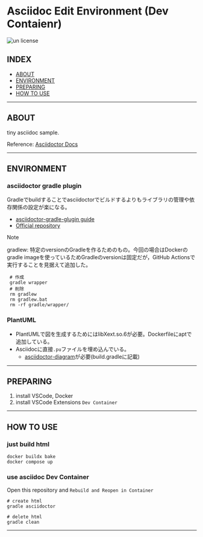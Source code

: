 # Asciidoc Edit Environment (Dev Contaienr)

![un license](https://img.shields.io/github/license/RyosukeDTomita/asciidoc_env)

## INDEX

- [ABOUT](#about)
- [ENVIRONMENT](#environment)
- [PREPARING](#preparing)
- [HOW TO USE](#how-to-use)

---

## ABOUT

tiny asciidoc sample.

Reference: [Asciidoctor Docs](https://docs.asciidoctor.org/)

---

## ENVIRONMENT

### asciidoctor gradle plugin

Gradleでbuildすることでasciidoctorでビルドするよりもライブラリの管理や依存関係の設定が楽になる。

- [asciidoctor-gradle-glugin guide](https://asciidoctor.github.io/asciidoctor-gradle-plugin/master)
- [Official repository](https://github.com/asciidoctor/asciidoctor-gradle-plugin)

> [!NOTE]
> gradlew: 特定のversionのGradleを作るためのもの。今回の場合はDockerのgradle imageを使っているためGradleのversionは固定だが，GitHub Actionsで実行することを見据えて追加した。
> 
> ```shell
>  # 作成
>  gradle wrapper
>  # 削除
>  rm gradlew
>  rm gradlew.bat
>  rm -rf gradle/wrapper/
>  ```

### PlantUML
- PlantUMLで図を生成するためにはlibXext.so.6が必要。Dockerfileにaptで追加している。
- Asciidocに直接`.pu`ファイルを埋め込んでいる。
  - [asciidoctor-diagram](https://docs.asciidoctor.org/gradle-plugin/latest/asciidoctor-diagram/)が必要(build.gradleに記載)

---

## PREPARING

1. install VSCode, Docker
2. install VSCode Extensions `Dev Container`

---

## HOW TO USE

### just build html

```shell
docker buildx bake
docker compose up
```

### use asciidoc Dev Container

Open this repository and `Rebuild and Reopen in Container`

```shell
# create html
gradle asciidoctor

# delete html
gradle clean
```

---
